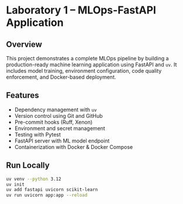 # Laboratory 1 – MLOps-FastAPI Application

## Overview

This project demonstrates a complete MLOps pipeline by building a production-ready machine learning application using FastAPI and `uv`. It includes model training, environment configuration, code quality enforcement, and Docker-based deployment.

## Features

- Dependency management with `uv`
- Version control using Git and GitHub
- Pre-commit hooks (Ruff, Xenon)
- Environment and secret management
- Testing with Pytest
- FastAPI server with ML model endpoint
- Containerization with Docker & Docker Compose

## Run Locally

```bash
uv venv --python 3.12
uv init
uv add fastapi uvicorn scikit-learn
uv run uvicorn app:app --reload
```
